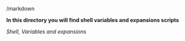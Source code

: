 /markdown

**In this directory you will find shell variables and expansions scripts**

*Shell, Variables and expansions*
